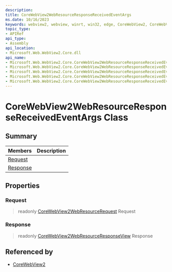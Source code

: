 ```yaml
---
description: 
title: CoreWebView2WebResourceResponseReceivedEventArgs
ms.date: 10/16/2023
keywords: webview2, webview, winrt, win32, edge, CoreWebView2, CoreWebView2Controller, browser control, edge html, CoreWebView2WebResourceResponseReceivedEventArgs
topic_type:
- APIRef
api_type:
- Assembly
api_location:
- Microsoft.Web.WebView2.Core.dll
api_name:
- Microsoft.Web.WebView2.Core.CoreWebView2WebResourceResponseReceivedEventArgs
- Microsoft.Web.WebView2.Core.CoreWebView2WebResourceResponseReceivedEventArgs.Request
- Microsoft.Web.WebView2.Core.CoreWebView2WebResourceResponseReceivedEventArgs.Response
- Microsoft.Web.WebView2.Core.CoreWebView2WebResourceResponseReceivedEventArgs.get_Request
- Microsoft.Web.WebView2.Core.CoreWebView2WebResourceResponseReceivedEventArgs.get_Response
---
```


# CoreWebView2WebResourceResponseReceivedEventArgs Class



## Summary

Members|Description
--|--
[Request](#request) | 
[Response](#response) | 

## Properties

### Request

> readonly  [CoreWebView2WebResourceRequest](corewebview2webresourcerequest.md) Request

### Response

> readonly  [CoreWebView2WebResourceResponseView](corewebview2webresourceresponseview.md) Response






## Referenced by

- [CoreWebView2](corewebview2.md)
